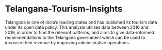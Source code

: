 # Telangana-Tourism-Insights


Telangana is one of India’s leading states and has published its tourism data under its open data policy.
This analysis utilizes data between 2016 and 2019, in order to find the relevant patterns, and aims to give data-informed recommendations to the Telangana government which can be used to increase their revenue by improving administrative operations.
 
 
